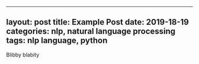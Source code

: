 ---
layout: post
title: Example Post
date: 2019-18-19
categories: nlp, natural language processing
tags: nlp language, python
----
Blibby blabity